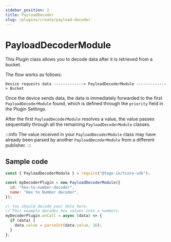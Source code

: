 ```yaml
---
sidebar_position: 2
title: PayloadDecoder
slug: /plugins/create/payload-decoder
---
```


# PayloadDecoderModule

This Plugin class allows you to decode data after it is retrieved from a bucket.

The flow works as follows:

```shell
Device requests data -------------> PayloadDecoderModule -------------> Bucket
```

Once the device sends data, the data is immediately forwarded to the first `PayloadDecoderModule` found, which is defined through the `priority` field in the Plugin Settings.

After the first `PayloadDecoderModule` resolves a value, the value passes sequentially through all the remaining `PayloadDecoderModule` classes.

:::info
The value received in your `PayloadDecoderModule` class may have already been parsed by another `PayloadDecoderModule` from a different publisher.
:::

## Sample code

```js
const { PayloadDecoderModule } = require("@tago-io/tcore-sdk");

const myDecoderPlugin = new PayloadDecoderModule({
  id: "hex-to-number-decoder",
  name: "Hex to Number decoder",
});

// You should decode your data here.
// This example decodes hex values into a numbers.
myDecoderPlugin.onCall = async (data) => {
  if (data) {
    data.value = parseInt(data.value, 16);
  }
};
```
